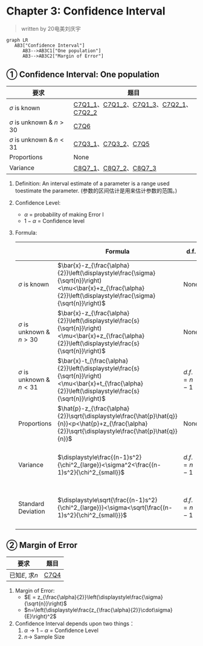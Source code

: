 # Chapter 3: Confidence Interval
> written by 20电美刘庆宇
```mermaid
graph LR
   AB3["Confidence Interval"]
      AB3-->AB3C1["One population"]
      AB3-->AB3C2["Margin of Error"]
```
## ① Confidence Interval: One population
|要求|题目|
|-|-|
|$\sigma$ is known|[C7Q1_1](../images/C7Q1_1.PNG)、[C7Q1_2](../images/C7Q1_2.PNG)、[C7Q1_3](../images/C7Q1_3.PNG)、[C7Q2_1](../images/C7Q2_1.PNG)、[C7Q2_2](../images/C7Q2_2.PNG)|
|$\sigma$ is unknown & $n>30$|[C7Q6](../images/C7Q6.PNG)|
|$\sigma$ is unknown & $n<31$|[C7Q3_1](../images/C7Q3_1.PNG)、[C7Q3_2](../images/C7Q3_2.PNG)、[C7Q5](../images/C7Q5.PNG)|
|Proportions |None|
|Variance|[C8Q7_1](../images/C8Q7_1.PNG)、[C8Q7_2](../images/C8Q7_2.PNG)、[C8Q7_3](../images/C8Q7_3.PNG)|

1. Definition: An interval estimate of a parameter is a range used toestimate the parameter. (参数的区间估计是用来估计参数的范围。)
2. Confidence Level:
   - $\alpha$ = probability of making Error I
   - $1-\alpha$ = Confidence level
3. Formula:

    ||Formula|d.f.|Table type|
    |-|-|-|-|
    |$\sigma$ is known|$\bar{x}-z_{\frac{\alpha}{2}}\left(\displaystyle\frac{\sigma}{\sqrt{n}}\right)<\mu<\bar{x}+z_{\frac{\alpha}{2}}\left(\displaystyle\frac{\sigma}{\sqrt{n}}\right)$|None|z-value + z-table|
    |$\sigma$ is unknown & $n>30$|$\bar{x}-z_{\frac{\alpha}{2}}\left(\displaystyle\frac{s}{\sqrt{n}}\right)<\mu<\bar{x}+z_{\frac{\alpha}{2}}\left(\displaystyle\frac{s}{\sqrt{n}}\right)$|None|z-value + z-table|
    |$\sigma$ is unknown & $n<31$|$\bar{x}-t_{\frac{\alpha}{2}}\left(\displaystyle\frac{s}{\sqrt{n}}\right)<\mu<\bar{x}+t_{\frac{\alpha}{2}}\left(\displaystyle\frac{s}{\sqrt{n}}\right)$|$d.f.= n-1$|t-value + t-table|
    |Proportions|$\hat{p}-z_{\frac{\alpha}{2}}\sqrt{\displaystyle\frac{\hat{p}\hat{q}}{n}}<p<\hat{p}+z_{\frac{\alpha}{2}}\sqrt{\displaystyle\frac{\hat{p}\hat{q}}{n}}$|None|z-value + z-table|
    |Variance|$\displaystyle\frac{(n-1)s^2}{\chi^2_{large}}<\sigma^2<\frac{(n-1)s^2}{\chi^2_{small}}$|$d.f.= n-1$|$\chi^2$-value + $\chi^2$-table|
    |Standard Deviation|$\displaystyle\sqrt{\frac{(n-1)s^2}{\chi^2_{large}}}<\sigma<\sqrt{\frac{(n-1)s^2}{\chi^2_{small}}}$|$d.f.= n-1$|$\chi^2$-value + $\chi^2$-table|
## ② Margin of Error
|要求|题目|
|-|-|
|已知$E$, 求$n$|[C7Q4](../images/C7Q4.PNG)|

1. Margin of Error: 
   - $E = z_{\frac{\alpha}{2}}\left(\displaystyle\frac{\sigma}{\sqrt{n}}\right)$
   - $n=\left(\displaystyle\frac{z_{\frac{\alpha}{2}}\cdot\sigma}{E}\right)^2$
2. Confidence Interval depends upon two things：
   1. $\alpha\rightarrow1-\alpha$ = Confidence Level
   2. $n\rightarrow$ Sample Size